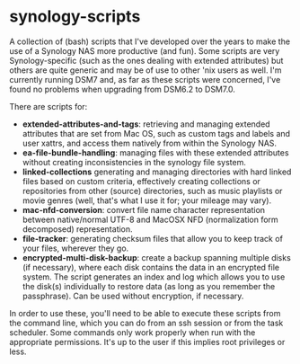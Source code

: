 # synology-scripts
A collection of (bash) scripts that I've developed over the years to make the use of a Synology NAS more productive (and fun). Some scripts are very Synology-specific (such as the ones dealing with extended attributes) but others are quite generic and may be of use to other 'nix users as well. I'm currently running DSM7 and, as far as these scripts were concerned, I've found no problems when upgrading from DSM6.2 to DSM7.0.

There are scripts for:
- **extended-attributes-and-tags**: retrieving and managing extended attributes that are set from Mac OS, such as custom tags and labels and user xattrs, and access them natively from within the Synology NAS.
- **ea-file-bundle-handling**: managing files with these extended attributes without creating inconsistencies in the synology file system.
- **linked-collections** generating and managing directories with hard linked files based on custom criteria, effectively creating collections or repositories from other (source) directories, such as music playlists or movie genres (well, that's what I use it for; your mileage may vary).
- **mac-nfd-conversion**: convert file name character representation between native/normal UTF-8 and MacOSX NFD (normalization form decomposed) representation.
- **file-tracker**: generating checksum files that allow you to keep track of your files, wherever they go.
- **encrypted-multi-disk-backup**: create a backup spanning multiple disks (if necessary), where each disk contains the data in an encrypted file system. The script generates an index and log which allows you to use the disk(s) individually to restore data (as long as you remember the passphrase). Can be used without encryption, if necessary.

In order to use these, you'll need to be able to execute these scripts from the command line, which you can do from an ssh session or from the task scheduler. Some commands only work properly when run with the appropriate permissions. It's up to the user if this implies root privileges or less.
